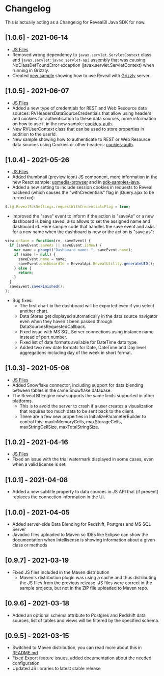 # Changelog

This is actually acting as a Changelog for RevealBI Java SDK for now.

## [1.0.6] - 2021-06-14
- [JS Files](https://maven.revealbi.io/repository/public/com/infragistics/reveal/sdk/reveal-sdk-distribution/1.0.6/reveal-sdk-distribution-1.0.6-js.zip)
- Removed wrong dependency to `javax.servlet.ServletContext` class and `javax.servlet:javax.servlet-api` assembly that was causing NoClassDefFoundError exception (javax.servlet.ServletContext) when running in Grizzly.
- Created [new sample](upmedia-backend-grizzly) showing how to use Reveal with [Grizzly](https://javaee.github.io/grizzly/) server.

## [1.0.5] - 2021-06-07
- [JS Files](https://maven.revealbi.io/repository/public/com/infragistics/reveal/sdk/reveal-sdk-distribution/1.0.5/reveal-sdk-distribution-1.0.5-js.zip)
- Added a new type of credentials for REST and Web Resource data sources: RVHeadersDataSourceCredentials that allow using headers and cookies for authentication to these data sources, more information on how to use it in the new sample: [cookies-auth](cookies-auth).
- New RVUserContext class that can be used to store properties in addition to the userId.
- New sample showing how to authenticate to REST or Web Resource data sources using Cookies or other headers: [cookies-auth](cookies-auth).

## [1.0.4] - 2021-05-26
- [JS Files](https://maven.revealbi.io/repository/public/com/infragistics/reveal/sdk/reveal-sdk-distribution/1.0.4/reveal-sdk-distribution-1.0.4-js.zip)
- Added thumbnail (preview icon) JS component, more information in the new React sample: [upmedia-browser](https://github.com/RevealBi/sdk-samples-react/blob/feature/upmedia-browser/upmedia-browser/README.md) and in [sdk-samples-java](https://github.com/RevealBi/sdk-samples-java/blob/develop/README.md#returning-the-list-of-dashboards).
- Added a new setting to include session cookies in requests to Reveal backend (which causes the "withCredentials" flag in jQuery.ajax to be turned on):
```javascript
$.ig.RevealSdkSettings.requestWithCredentialsFlag = true;
```
- Improved the "save" event to inform if the action is "saveAs" or a new dashboard is being saved, also allows to set the assigned name and dashboard id. Here sample code that handles the save event and asks for a new name when the dashboard is new or the action is "save as":
```javascript
view.onSave = function(rv, saveEvent) {
  if (saveEvent.saveAs || saveEvent.isNew) {
    var name = prompt("Dashboard name: ", saveEvent.name);
    if (name != null) {
      saveEvent.name = name;
      saveEvent.dashboardId = RevealApi.RevealUtility.generateUID();
    } else {
      return;
    }
  }
  saveEvent.saveFinished();
};
```
- Bug fixes:
  - The first chart in the dashboard will be exported even if you select another chart.
  - Data Stores get displayed automatically in the data source navigator even when they haven't been passed through DataSourcesRequestedCallback.
  - Fixed issue with MS SQL Server connections using instance name instead of port number.
  - Fixed list of date formats available for DateTime data type.
  - Added two new date formats for Date, DateTime and Day level aggregations including day of the week in short format.


## [1.0.3] - 2021-05-06
- [JS Files](https://revealpackages.eastus.cloudapp.azure.com/repository/public/com/infragistics/reveal/sdk/reveal-sdk-distribution/1.0.3/reveal-sdk-distribution-1.0.3-js.zip)
- Added Snowflake connector, including support for data blending between tables in the same Snowflake database.
- The Reveal BI Engine now supports the same limits supported in other platforms.
  - This is to avoid the server to crash if a user creates a visualization that requires too much data to be sent back to the client.
  - There are a few new properties in InitializeParameterBuilder to control this: maxInMemoryCells, maxStorageCells, maxStringCellSize, maxTotalStringSize.

## [1.0.2] - 2021-04-16
- [JS Files](https://revealpackages.eastus.cloudapp.azure.com/repository/public/com/infragistics/reveal/sdk/reveal-sdk-distribution/1.0.2/reveal-sdk-distribution-1.0.2-js.zip)
- Fixed an issue with the trial watermark displayed in some cases, even when a valid license is set.

## [1.0.1] - 2021-04-08
- Added a new subtitle property to data sources in JS API that (if present) replaces the connection information in the UI.

## [1.0.0] - 2021-04-05

- Added server-side Data Blending for Redshift, Postgres and MS SQL Server
- Javadoc files uploaded to Maven so IDEs like Eclipse can show the documentation when Intellisense is showing information about a given class or methods

## [0.9.7] - 2021-03-19

- Fixed JS files included in the Maven distribution
  - Maven's distribution plugin was using a cache and thus distributing the JS files from the previous release. JS files were correct in the sample projects, but not in the ZIP file uploaded to Maven repo.

## [0.9.6] - 2021-03-18

- Added an optional schema attribute to Postgres and Redshift data sources, list of tables and views will be filtered by the specified schema.

## [0.9.5] - 2021-03-15

- Switched to Maven distribution, you can read more about this in [README.md](README.md)
- Fixed Export feature issues, added documentation about the needed configuration
- Updated JS libraries to latest stable release
